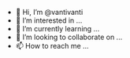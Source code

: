 - 👋 Hi, I’m @vantivanti
- 👀 I’m interested in ...
- 🌱 I’m currently learning ...
- 💞️ I’m looking to collaborate on ...
- 📫 How to reach me ...

<!---
vantivanti/vantivanti is a ✨ special ✨ repository because its `README.md` (this file) appears on your GitHub profile.
You can click the Preview link to take a look at your changes.
--->
